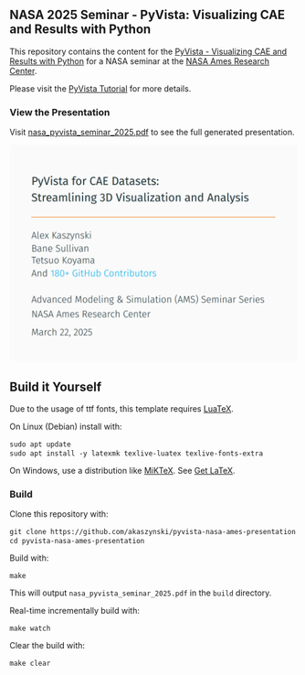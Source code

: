 ## NASA 2025 Seminar - PyVista: Visualizing CAE and Results with Python

This repository contains the content for the [PyVista - Visualizing CAE and
Results with Python](https://www.nas.nasa.gov/pubs/ams/2025/03-20-25.html) for a NASA seminar at the [NASA Ames Research Center](https://www.nasa.gov/ames/).

Please visit the [PyVista Tutorial](https://tutorial.pyvista.org/) for more details.

### View the Presentation

Visit [nasa_pyvista_seminar_2025.pdf](https://akaszynski.github.io/pyvista-nasa-ames-presentation/nasa_pyvista_seminar_2025.pdf) to see the full generated presentation.

[![nasa_pyvista_seminar_2025.pdf](figures/for_readme.png)](https://akaszynski.github.io/pyvista-nasa-ames-presentation/nasa_pyvista_seminar_2025.pdf)

## Build it Yourself

Due to the usage of ttf fonts, this template requires [LuaTeX](https://www.luatex.org/).

On Linux (Debian) install with:

```
sudo apt update
sudo apt install -y latexmk texlive-luatex texlive-fonts-extra
```

On Windows, use a distribution like [MiKTeX](http://miktex.org/). See [Get LaTeX](https://www.latex-project.org/get/).

### Build

Clone this repository with:
```
git clone https://github.com/akaszynski/pyvista-nasa-ames-presentation
cd pyvista-nasa-ames-presentation
```

Build with:

```
make
```

This will output `nasa_pyvista_seminar_2025.pdf` in the `build` directory.

Real-time incrementally build with:
```
make watch
```

Clear the build with:

```
make clear
```
